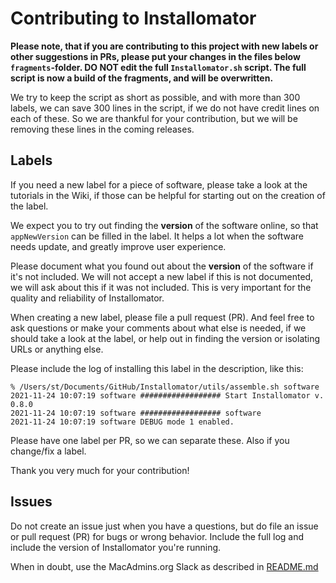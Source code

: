# Contributing to Installomator

__Please note, that if you are contributing to this project with new labels or other suggestions in PRs, please put your changes in the files below `fragments`-folder. DO NOT edit the full `Installomator.sh` script. The full script is now a build of the fragments, and will be overwritten.__

We try to keep the script as short as possible, and with more than 300 labels, we can save 300 lines in the script, if we do not have credit lines on each of these. So we are thankful for your contribution, but we will be removing these lines in the coming releases.

## Labels

If you need a new label for a piece of software, please take a look at the tutorials in the Wiki, if those can be helpful for starting out on the creation of the label.

We expect you to try out finding the __version__ of the software online, so that `appNewVersion` can be filled in the label. It helps a lot when the software needs update, and greatly improve user experience.

Please document what you found out about the __version__ of the software if it's not included. We will not accept a new label if this is not documented, we will ask about this if it was not included. This is very important for the quality and reliability of Installomator.

When creating a new label, please file a pull request (PR). And feel free to ask questions or make your comments about what else is needed, if we should take a look at the label, or help out in finding the version or isolating URLs or anything else.

Please include the log of installing this label in the description, like this:
```
% /Users/st/Documents/GitHub/Installomator/utils/assemble.sh software
2021-11-24 10:07:19 software ################## Start Installomator v. 0.8.0
2021-11-24 10:07:19 software ################## software
2021-11-24 10:07:19 software DEBUG mode 1 enabled.
```

Please have one label per PR, so we can separate these. Also if you change/fix a label.

Thank you very much for your contribution!


## Issues

Do not create an issue just when you have a questions, but do file an issue or pull request (PR) for bugs or wrong behavior. Include the full log and include the version of Installomator you're running.

When in doubt, use the MacAdmins.org Slack as described in [README.md](https://github.com/Installomator/Installomator/)
